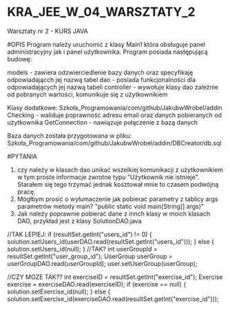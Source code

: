 # KRA_JEE_W_04_WARSZTATY_2
Warsztaty nr 2 - KURS JAVA


#OPIS
Program należy uruchomić z klasy Main1 która obsługuje panel administracyjny jak i panel użytkownika. Program posiada następującą budowę:

models - zawiera odzwierciedlenie bazy danych oraz specyfikaję odpowiadającch jej nazwą tabel
dao - posiada funkcjonalności dla odpowiadających jej nazwą tabeli
controller - wywołuje klasy dao zależnie od pobranych wartości, komunikuje się z użytkownikiem

Klasy dodatkowe:
Szkoła_Programowania/com/github/JakubwWrobel/addin
  Checking - waliduje poprawność adresu email oraz danych pobieranych od użytkownika
  GetConnection - nawiązuje połączenie z bazą danych

Baza danych została przygotowana w pliku:
Szkoła_Programowania/com/github/JakubwWrobel/addin/DBCreator/db.sql





#PYTANIA
1. czy należy w klasach dao unikać wszelkiej komunikacji z użytkownikiem w tym proste informacje zwrotne typu "Użytkownik nie istnieje". Starałem się tego trzymać jednak kosztował mnie to czasem podwójną pracę.
2. Mógłbym prosić o wyłumaczenie jak pobierać parametry z tablicy args parametrów metody main? "public static void main(String[] args)"
3. Jak należy poprawnie pobierać dane z innch klasy w moich klasach DAO, przykład jest z klasy SolutionDAO.java

//TAK LEPIEJ:
                if (resultSet.getInt("users_id") != 0) {
                    solution.setUsers_id(userDAO.read(resultSet.getInt("users_id")));
                } else {
                    solution.setUsers_id(null);
                }
//TAK?
             int userGroupId = resultSet.getInt("user_group_id");
                UserGroup userGroup = userGroupDAO.read(userGroupId);
                user.setUserGroup(userGroup);
                
//CZY MOZE TAK??
                int exerciseID = resultSet.getInt("exercise_id");
                Exercise exercise = exerciseDAO.read(exerciseID);
                if (exercise == null) {
                    solution.setExercise_id(null);
                } else {
                    solution.setExercise_id(exerciseDAO.read(resultSet.getInt("exercise_id")));
